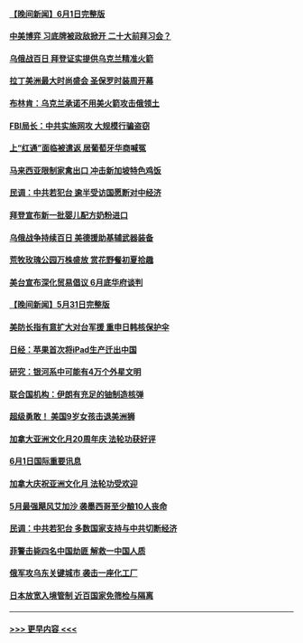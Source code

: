 #### [【晚间新闻】6月1日完整版](../pages/prog202/a103444560.md?t=06021350) 
#### [中美博弈 习底牌被政敌掀开 二十大前拜习会？](../pages/prog202/a103444574.md?t=06021350) 
#### [乌俄战百日 拜登证实提供乌克兰精准火箭](../pages/prog202/a103444579.md?t=06021350) 
#### [拉丁美洲最大时尚盛会 圣保罗时装周开幕](../pages/prog202/a103444486.md?t=06021350) 
#### [布林肯：乌克兰承诺不用美火箭攻击俄领土](../pages/prog202/a103444313.md?t=06021350) 
#### [FBI局长：中共实施网攻 大规模行骗盗窃](../pages/prog202/a103444393.md?t=06021350) 
#### [上“红通”面临被遣返 居葡萄牙华商喊冤](../pages/prog202/a103444330.md?t=06021350) 
#### [马来西亚限制家禽出口 冲击新加坡特色鸡饭](../pages/prog202/a103444244.md?t=06021350) 
#### [民调：中共若犯台 逾半受访国愿断对中经济](../pages/prog202/a103444240.md?t=06021350) 
#### [拜登宣布新一批婴儿配方奶粉进口](../pages/prog202/a103444175.md?t=06021350) 
#### [乌俄战争持续百日 美德援助基辅武器装备](../pages/prog202/a103444241.md?t=06021350) 
#### [荒牧玫瑰公园万株盛放 赏花野餐初夏拾趣](../pages/prog202/a103444248.md?t=06021350) 
#### [美台宣布深化贸易倡议 6月底华府谈判](../pages/prog202/a103444116.md?t=06021350) 
#### [【晚间新闻】5月31日完整版](../pages/prog202/a103443598.md?t=06021350) 
#### [美防长指有意扩大对台军援 重申日韩核保护伞](../pages/prog202/a103444072.md?t=06021350) 
#### [日经：苹果首次将iPad生产迁出中国](../pages/prog202/a103444044.md?t=06021350) 
#### [研究：银河系中可能有4万个外星文明](../pages/prog202/a103443892.md?t=06021350) 
#### [联合国机构：伊朗有充足的铀制造核弹](../pages/prog202/a103443909.md?t=06021350) 
#### [超级勇敢！ 美国9岁女孩击退美洲狮](../pages/prog202/a103443900.md?t=06021350) 
#### [加拿大亚洲文化月20周年庆 法轮功获好评](../pages/prog202/a103443870.md?t=06021350) 
#### [6月1日国际重要讯息](../pages/prog202/a103443861.md?t=06021350) 
#### [加拿大庆祝亚洲文化月 法轮功受欢迎](../pages/prog202/a103443127.md?t=06021350) 
#### [5月最强飓风艾加沙 袭墨西哥至少酿10人丧命](../pages/prog202/a103443829.md?t=06021350) 
#### [民调：中共若犯台 多数国家支持与中共切断经济](../pages/prog202/a103443805.md?t=06021350) 
#### [菲警击毙四名中国劫匪 解救一中国人质](../pages/prog202/a103443783.md?t=06021350) 
#### [俄军攻乌东关键城市 袭击一座化工厂](../pages/prog202/a103443761.md?t=06021350) 
#### [日本放宽入境管制 近百国家免筛检与隔离](../pages/prog202/a103443636.md?t=06021350) 

----
#### [ >>> 更早内容 <<< ](../indexes/prog202-earlier.md)
